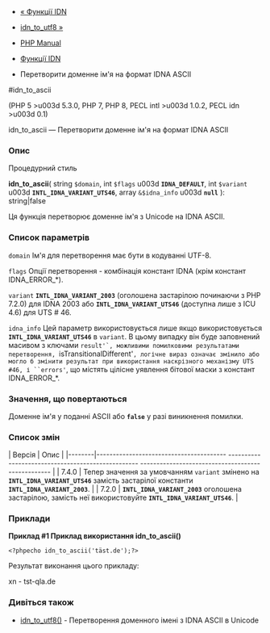 - [« Функції IDN](ref.intl.idn.md)
- [idn_to_utf8 »](function.idn-to-utf8.md)

- [PHP Manual](index.md)
- [Функції IDN](ref.intl.idn.md)
- Перетворити доменне ім'я на формат IDNA ASCII

#idn_to_ascii

(PHP 5 \>u003d 5.3.0, PHP 7, PHP 8, PECL intl \>u003d 1.0.2, PECL idn \>u003d 0.1)

idn_to_ascii — Перетворити доменне ім'я на формат IDNA ASCII

### Опис

Процедурний стиль

**idn_to_ascii**(
string `$domain`,
int `$flags` u003d **`IDNA_DEFAULT`**,
int `$variant` u003d **`INTL_IDNA_VARIANT_UTS46`**,
array `&$idna_info` u003d **`null`**
): string\|false

Ця функція перетворює доменне ім'я з Unicode на IDNA ASCII.

### Список параметрів

`domain`
Ім'я для перетворення має бути в кодуванні UTF-8.

`flags`
Опції перетворення - комбінація констант IDNA (крім констант
IDNA_ERROR\_\*).

`variant`
**`INTL_IDNA_VARIANT_2003`** (оголошена застарілою починаючи з PHP 7.2.0)
для IDNA 2003 або **`INTL_IDNA_VARIANT_UTS46`** (доступна лише з ICU
4.6) для UTS # 46.

`idna_info`
Цей параметр використовується лише якщо використовується
**`INTL_IDNA_VARIANT_UTS46`** в `variant`. В цьому випадку він буде
заповнений масивом з ключами ``result'`, можливими помилковими
результатами перетворення, ``isTransitionalDifferent'`, логічне
вираз означає змінило або могло б змінити результат при
використання наскрізного механізму UTS #46, і ``errors'`, що містять
цілісне уявлення бітової маски з констант IDNA_ERROR\_\*.

### Значення, що повертаються

Доменне ім'я у поданні ASCII або **`false`** у разі
виникнення помилки.

### Список змін

| Версія | Опис |
|--------|---------------------------------------- -------------------------------------------------- -------------------------------------------------- |
| 7.4.0 | Тепер значення за умовчанням `variant` змінено на **`INTL_IDNA_VARIANT_UTS46`** замість застарілої константи **`INTL_IDNA_VARIANT_2003`**. |
| 7.2.0 | **`INTL_IDNA_VARIANT_2003`** оголошена застарілою, замість неї використовуйте **`INTL_IDNA_VARIANT_UTS46`**. |

### Приклади

**Приклад #1 Приклад використання **idn_to_ascii()****

`<?phpecho idn_to_ascii('täst.de');?> `

Результат виконання цього прикладу:

xn - tst-qla.de

### Дивіться також

- [idn_to_utf8()](function.idn-to-utf8.md) - Перетворення
доменного імені з IDNA ASCII в Unicode
